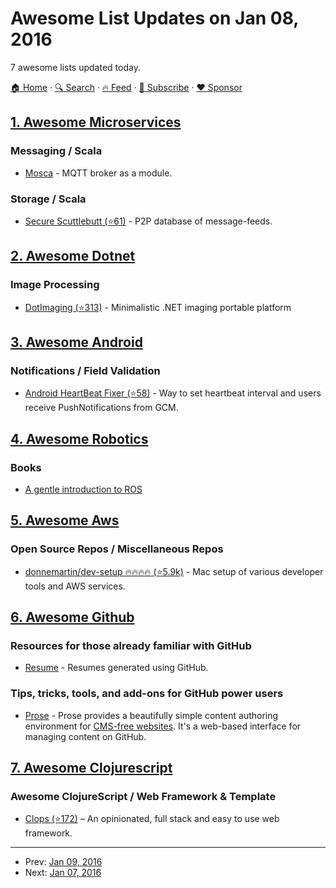 # Awesome List Updates on Jan 08, 2016

7 awesome lists updated today.

[🏠 Home](/README.md) · [🔍 Search](https://www.trackawesomelist.com/search/) · [🔥 Feed](https://www.trackawesomelist.com/rss.xml) · [📮 Subscribe](https://trackawesomelist.us17.list-manage.com/subscribe?u=d2f0117aa829c83a63ec63c2f&id=36a103854c) · [❤️  Sponsor](https://github.com/sponsors/theowenyoung)



## [1. Awesome Microservices](/content/mfornos/awesome-microservices/README.md)

### Messaging / Scala

*   [Mosca](http://www.mosca.io/) - MQTT broker as a module.

### Storage / Scala

*   [Secure Scuttlebutt (⭐61)](https://github.com/ssbc/docs) - P2P database of message-feeds.

## [2. Awesome Dotnet](/content/quozd/awesome-dotnet/README.md)

### Image Processing

*   [DotImaging (⭐313)](https://github.com/dajuric/dot-imaging) - Minimalistic .NET imaging portable platform

## [3. Awesome Android](/content/JStumpp/awesome-android/README.md)

### Notifications / Field Validation

*   [Android HeartBeat Fixer (⭐58)](https://github.com/joaopedronardari/AndroidHeartBeatFixer) - Way to set heartbeat interval and users receive PushNotifications from GCM.

## [4. Awesome Robotics](/content/kiloreux/awesome-robotics/README.md)

### Books

*   [A gentle introduction to ROS](https://cse.sc.edu/~jokane/agitr/agitr-letter.pdf)

## [5. Awesome Aws](/content/donnemartin/awesome-aws/README.md)

### Open Source Repos / Miscellaneous Repos

*   [donnemartin/dev-setup :fire::fire::fire::fire: (⭐5.9k)](https://github.com/donnemartin/dev-setup) - Mac setup of various developer tools and AWS services.

## [6. Awesome Github](/content/phillipadsmith/awesome-github/README.md)

### Resources for those already familiar with GitHub

*   [Resume](http://resume.github.io/) - Resumes generated using GitHub.

### Tips, tricks, tools, and add-ons for GitHub power users

*   [Prose](http://prose.io/#about) - Prose provides a beautifully simple content authoring environment for [CMS-free websites](https://developmentseed.org/blog/2012/07/27/build-cms-free-websites/). It's a web-based interface for managing content on GitHub.

## [7. Awesome Clojurescript](/content/hantuzun/awesome-clojurescript/README.md)

### Awesome ClojureScript / Web Framework & Template

*   [Clops (⭐172)](https://github.com/sveri/closp) – An opinionated, full stack and easy to use web framework.

---

- Prev: [Jan 09, 2016](/content/2016/01/09/README.md)
- Next: [Jan 07, 2016](/content/2016/01/07/README.md)